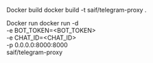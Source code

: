 Docker build
docker build -t saif/telegram-proxy .

Docker run
docker run -d \
-e BOT_TOKEN=<BOT_TOKEN> \
-e CHAT_ID=<CHAT_ID> \
-p 0.0.0.0:8000:8000 \
saif/telegram-proxy